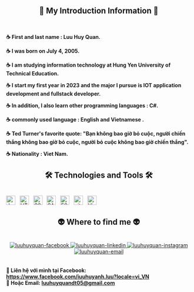 <h2 align="center">📖 My Introduction Information 📖</h2>
<br>
<p><strong>☕ First and last name : Luu Huy Quan. </strong></p>
<p><strong>☕ I was born on July 4, 2005. </strong> </p>
<p><strong>☕ I am studying information technology at Hung Yen University of Technical Education. </strong></p>
<p><strong>☕ I start my first year in 2023 and the major I pursue is IOT application development and fullstack developer. </strong></p>
<p><strong>☕ In addition, I also learn other programming languages : C#. </strong></p>
<p><strong>☕ commonly used language : English and Vietnamese . </strong></p>
<p><strong>☕ Ted Turner's favorite quote: "Bạn không bao giờ bỏ cuộc, người chiến thắng không bao giờ bỏ cuộc, người bỏ cuộc không bao giờ chiến thắng". </strong></p>
 
<p><strong>☕ Nationality : Viet Nam. </strong></p>



<!-- Trungquandev -->
<h2 align="center">🛠 Technologies and Tools 🛠</h2>
<br>
<!-- https://simpleicons.org/ -->
<span><img src="https://img.shields.io/badge/JavaScript-282C34?logo=javascript&logoColor=F7DF1E" alt="JavaScript logo" title="JavaScript" height="25" /></span>
&nbsp;
<span><img src="https://img.shields.io/badge/HTML5-282C34?logo=html5&logoColor=E34F26" alt="HTML5 logo" title="HTML5" height="25" /></span>
&nbsp;
<span><img src="https://img.shields.io/badge/CSS3-282C34?logo=css3&logoColor=1572B6" alt="CSS3 logo" title="CSS3" height="25" /></span>
&nbsp;
<span><img src="https://img.shields.io/badge/C-282C34?logo=c&logoColor=#A8B9CC" alt="SASS logo" title="SASS" height="25" /></span>
&nbsp;
<span><img src="https://img.shields.io/badge/Python-282C34?logo=python&logoColor=#3776AB" alt="ESLint logo" title="ESLint" height="25" /></span>
&nbsp;
<span><img src="https://img.shields.io/badge/git-282C34?logo=git&logoColor=F05032" alt="git logo" title="git" height="25" /></span>
&nbsp;
<span><img src="https://img.shields.io/badge/VS%20Code-282C34?logo=visual-studio-code&logoColor=007ACC" alt="Visual Studio Code logo" title="Visual Studio Code" height="25" /></span>
&nbsp;



<br>
<h2 align="center">👽 Where to find me 👽</h2>
<br>
<!-- https://icons8.com -->
<div align="center">
  <a href="https://www.facebook.com/iuuhuyanh.luu" target="blank">
    <img src="https://img.icons8.com/bubbles/100/000000/facebook-new.png" alt="luuhuyquan-facebook" />
  </a>
  <a href="https://www.instagram.com/luuhuyquan04/" target="blank">
    <img src="https://img.icons8.com/bubbles/100/000000/linkedin.png" alt="luuhuyquan-linkedin" />
  </a>
  <a href="https://www.instagram.com/luuhuyquan04/" target="blank">
    <img src="https://img.icons8.com/bubbles/100/000000/instagram.png" alt="luuhuyquan-instagram" />
  </a>
  <a href="mailto:luuhuyquandt05@gmail.com" target="top">
    <img src="https://img.icons8.com/bubbles/100/000000/apple-mail.png" alt="luuhuyquan-email" />
  </a>
</div>

<br>

  <br>
  <strong>🔗 Liên hệ với mình tại Facebook: <a href="https://www.facebook.com/iuuhuyanh.luu?locale=vi_VN" target="_blank">https://www.facebook.com/iuuhuyanh.luu?locale=vi_VN</a></strong>
  <br>
  <strong>📧 Hoặc Email: <a href="mailto:luuhuyquandt05@gmail.com" target="_top">luuhuyquandt05@gmail.com</a></strong>
</p>
</div>

